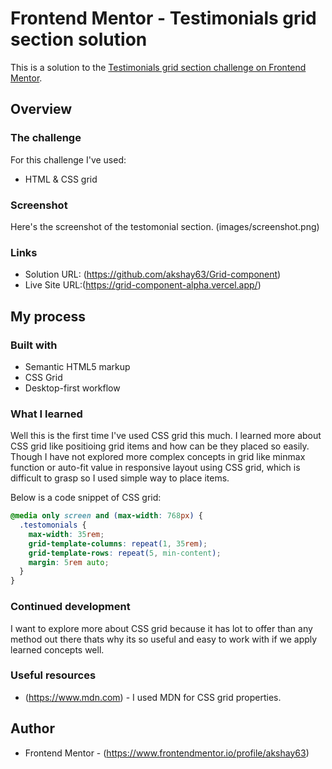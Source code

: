# Frontend Mentor - Testimonials grid section solution

This is a solution to the [Testimonials grid section challenge on Frontend Mentor](https://www.frontendmentor.io/challenges/testimonials-grid-section-Nnw6J7Un7).

## Overview

### The challenge

For this challenge I've used:

- HTML & CSS grid

### Screenshot

Here's the screenshot of the testomonial section.
(images/screenshot.png)

### Links

- Solution URL: (https://github.com/akshay63/Grid-component)
- Live Site URL:(https://grid-component-alpha.vercel.app/)

## My process

### Built with

- Semantic HTML5 markup
- CSS Grid
- Desktop-first workflow

### What I learned

Well this is the first time I've used CSS grid this much. I learned more about CSS grid like positioing grid items and how can be they placed so easily. Though I have not explored more complex concepts in grid like minmax function or auto-fit value in responsive layout using CSS grid, which is difficult to grasp so I used simple way to place items.

Below is a code snippet of CSS grid:

```css
@media only screen and (max-width: 768px) {
  .testomonials {
    max-width: 35rem;
    grid-template-columns: repeat(1, 35rem);
    grid-template-rows: repeat(5, min-content);
    margin: 5rem auto;
  }
}
```

### Continued development

I want to explore more about CSS grid because it has lot to offer than any method out there thats why its so useful and easy to work with if we apply learned concepts well.

### Useful resources

- (https://www.mdn.com) - I used MDN for CSS grid properties.

## Author

- Frontend Mentor - (https://www.frontendmentor.io/profile/akshay63)
